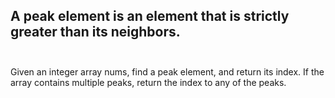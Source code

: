 ## A peak element is an element that is strictly greater than its neighbors. <br> <br> 
Given an integer array nums, find a peak element, and return its index. If the array contains multiple peaks, return the index to any of the peaks. <br> 
